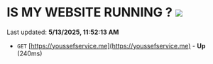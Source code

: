 # IS MY WEBSITE RUNNING ? [![](https://img.shields.io/static/v1?label=Sponsor&message=%E2%9D%A4&logo=GitHub&color=%23fe8e86)](https://github.com/sponsors/Youssef-Lehmam)

Last updated: **5/13/2025, 11:52:13 AM**

- `GET` [https://youssefservice.me](https://youssefservice.me) - **Up** (240ms)
